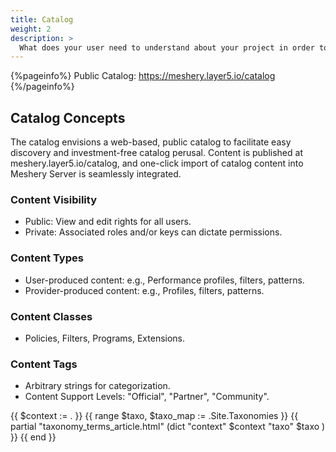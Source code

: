 ```yaml
---
title: Catalog
weight: 2
description: >
  What does your user need to understand about your project in order to use it - or potentially contribute to it?
---
```


{%pageinfo%}
Public Catalog: https://meshery.layer5.io/catalog
{%/pageinfo%}

## Catalog Concepts

The catalog envisions a web-based, public catalog to facilitate easy discovery and investment-free catalog perusal. Content is published at meshery.layer5.io/catalog, and one-click import of catalog content into Meshery Server is seamlessly integrated.

### Content Visibility

- Public: View and edit rights for all users.
- Private: Associated roles and/or keys can dictate permissions.

### Content Types

- User-produced content: e.g., Performance profiles, filters, patterns.
- Provider-produced content: e.g., Profiles, filters, patterns.

### Content Classes

- Policies, Filters, Programs, Extensions.

### Content Tags

- Arbitrary strings for categorization.
- Content Support Levels: "Official", "Partner", "Community".

{{ $context := . }}
{{ range $taxo, $taxo_map := .Site.Taxonomies }}
  {{ partial "taxonomy_terms_article.html" (dict "context" $context "taxo" $taxo ) }}
{{ end }}
